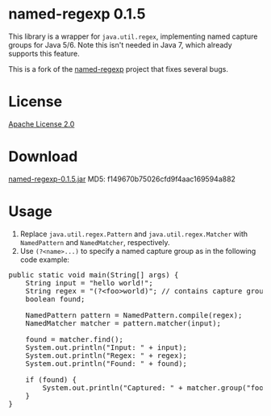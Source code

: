 named-regexp 0.1.5
==================
This library is a wrapper for `java.util.regex`, implementing named capture groups for Java 5/6. Note this isn't needed in Java 7, which already supports this feature.

This is a fork of the [named-regexp](http://code.google.com/p/named-regexp) project that fixes several bugs.


License
=======
[Apache License 2.0](http://www.apache.org/licenses/LICENSE-2.0)


Download
========
[named-regexp-0.1.5.jar](https://github.com/downloads/tony19/named-regexp/named-regexp-0.1.5.jar)  MD5: f149670b75026cfd9f4aac169594a882


Usage
=====

 1. Replace `java.util.regex.Pattern` and `java.util.regex.Matcher` with `NamedPattern` and `NamedMatcher`, respectively.
 2. Use `(?<name>...)` to specify a named capture group as in the following code example:

<pre>
public static void main(String[] args) {
	String input = "hello world!";
	String regex = "(?&lt;foo>world)"; // contains capture group named "foo"
	boolean found;
	
	NamedPattern pattern = NamedPattern.compile(regex);
	NamedMatcher matcher = pattern.matcher(input);
	
	found = matcher.find();
	System.out.println("Input: " + input);
	System.out.println("Regex: " + regex);
	System.out.println("Found: " + found);

	if (found) {
		System.out.println("Captured: " + matcher.group("foo"));
	}
}
</pre>
